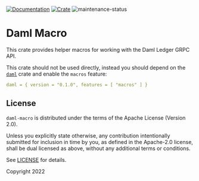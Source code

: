 [![Documentation](https://docs.rs/daml-macro/badge.svg)](https://docs.rs/daml-macro)
[![Crate](https://img.shields.io/crates/v/daml-macro.svg)](https://crates.io/crates/daml-macro)
![maintenance-status](https://img.shields.io/badge/maintenance-experimental-blue.svg)

# Daml Macro

This crate provides helper macros for working with the Daml Ledger GRPC API.

This crate should not be used directly, instead you should depend on the [`daml`](https://crates.io/crates/daml) crate
and enable the `macros` feature:

```yaml
daml = { version = "0.1.0", features = [ "macros" ] }
```

## License

`daml-macro` is distributed under the terms of the Apache License (Version 2.0).

Unless you explicitly state otherwise, any contribution intentionally submitted for inclusion in time by you, as defined
in the Apache-2.0 license, shall be dual licensed as above, without any additional terms or conditions.

See [LICENSE](LICENSE) for details.

Copyright 2022